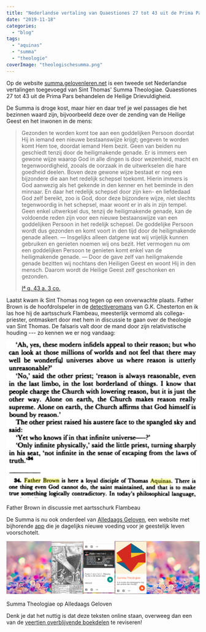 ```yaml
---
title: "Nederlandse vertaling van Quaestiones 27 tot 43 uit de Prima Pars \"over de Drievuldigheid\" online!"
date: "2019-11-18"
categories: 
  - "blog"
tags: 
  - "aquinas"
  - "summa"
  - "theologie"
coverImage: "theologischesumma.png"
---
```


Op de website [summa.gelovenleren.net](https://summa.gelovenleren.net/) is een tweede set Nederlandse vertalingen toegevoegd van Sint Thomas' Summa Theologiae. Quaestiones 27 tot 43 uit de Prima Pars behandelen de Heilige Drievuldigheid.

De Summa is droge kost, maar hier en daar tref je wel passages die het bezinnen waard zijn, bijvoorbeeld deze over de zending van de Heilige Geest en het inwonen in de mens:

> Gezonden te worden komt toe aan een goddelijken Persoon doordat Hij in iemand een nieuwe bestaanswijze krijgt; gegeven te worden komt Hem toe, doordat iemand Hem bezit. Geen van beiden nu geschiedt tenzij door de heiligmakende genade. Er is immers een gewone wijze waarop God in alle dingen is door wezenheid, macht en tegenwoordigheid, zooals de oorzaak in de uitwerkselen die hare goedheid deelen. Boven deze gewone wijze bestaat er nog een bijzondere die aan het redelijk schepsel toekomt. Hierin immers is God aanwezig als het gekende in den kenner en het beminde in den minnaar. En daar het redelijk schepsel door zijn ken- en liefdedaad God zelf bereikt, zoo is God, door deze bijzondere wijze, niet slechts tegenwoordig in het schepsel, maar woont er in als in zijn tempel. Geen enkel uitwerksel dus, tenzij de heiligmakende genade, kan de voldoende reden zijn voor een nieuwe bestaanswijze van een goddelijken Persoon in het redelijk schepsel. De goddelijke Persoon wordt dus gezonden en komt voort in den tijd door de heiligmakende genade alleen. — Insgelijks alleen datgene wat wij vrijelijk kunnen gebruiken en genieten noemen wij ons bezit. Het vermogen nu om een goddelijken Persoon te genieten komt enkel van de heiligmakende genade. — Door de gave zelf van heiligmakende genade bezitten wij nochtans den Heiligen Geest en woont Hij in den mensch. Daarom wordt de Heilige Geest zelf geschonken en gezonden.
> 
> [Iª q. 43 a. 3 co.](https://summa.gelovenleren.net/liber-1-quaestio-043.html#articulus3)

Laatst kwam ik Sint Thomas nog tegen op een onverwachte plaats. Father Brown is de hoofdrolspeler in de [detectiveromans](https://books.google.be/books?id=0L3CAgAAQBAJ&pg=PA34&lpg=PA34&dq=father+brown+aquinas&source=bl&ots=3fWqEd_zVB&sig=ACfU3U2SG9MKqAo-CEmo6NqqadwXkWOI5g&hl=en&sa=X&ved=2ahUKEwjEobuQ7PDkAhVYAmMBHQobDWkQ6AEwF3oECAQQAQ#v=onepage&q=father%20brown%20aquinas&f=false) van G.K. Chesterton en ik las hoe hij de aartsschurk Flambeau, meesterlijk vermomd als collega-priester, ontmaskert door met hem in discussie te gaan over de theologie van Sint Thomas. De falsaris valt door de mand door zijn relativistische houding --- zo kennen we er nog vandaag:

![](images/image1.png)

Father Brown in discussie met aartsschurk Flambeau

De Summa is nu ook onderdeel van [Alledaags Geloven](https://alledaags.gelovenleren.net/), een website met bijhorende [app](https://play.google.com/store/apps/details?id=net.gelovenleren.alledaags) die je dagelijks nieuwe voeding voor je geestelijk leven voorschotelt.

[![](images/image2-700x192.png)](https://alledaags.gelovenleren.net/)

Summa Theologiae op Alledaags Geloven

Denk je dat het nuttig is dat deze teksten online staan, overweeg dan een van de [veertien overblijvende boekdelen](https://summa.gelovenleren.net/about.html) te reviseren!
